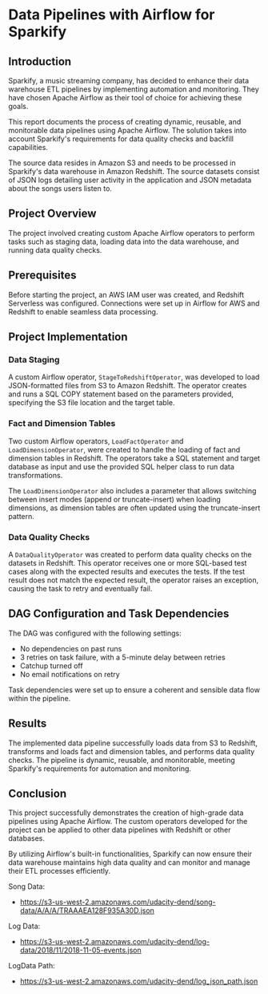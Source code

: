 # Data Pipelines with Airflow for Sparkify
## Introduction

Sparkify, a music streaming company, has decided to enhance their data warehouse ETL pipelines by implementing automation and monitoring. They have chosen Apache Airflow as their tool of choice for achieving these goals.

This report documents the process of creating dynamic, reusable, and monitorable data pipelines using Apache Airflow. The solution takes into account Sparkify's requirements for data quality checks and backfill capabilities.

The source data resides in Amazon S3 and needs to be processed in Sparkify's data warehouse in Amazon Redshift. The source datasets consist of JSON logs detailing user activity in the application and JSON metadata about the songs users listen to.

## Project Overview

The project involved creating custom Apache Airflow operators to perform tasks such as staging data, loading data into the data warehouse, and running data quality checks.

## Prerequisites

Before starting the project, an AWS IAM user was created, and Redshift Serverless was configured. Connections were set up in Airflow for AWS and Redshift to enable seamless data processing.


## Project Implementation
### Data Staging
A custom Airflow operator, `StageToRedshiftOperator`, was developed to load JSON-formatted files from S3 to Amazon Redshift. The operator creates and runs a SQL COPY statement based on the parameters provided, specifying the S3 file location and the target table.

### Fact and Dimension Tables
Two custom Airflow operators, `LoadFactOperator` and `LoadDimensionOperator`, were created to handle the loading of fact and dimension tables in Redshift. The operators take a SQL statement and target database as input and use the provided SQL helper class to run data transformations.

The `LoadDimensionOperator` also includes a parameter that allows switching between insert modes (append or truncate-insert) when loading dimensions, as dimension tables are often updated using the truncate-insert pattern.

### Data Quality Checks
A `DataQualityOperator` was created to perform data quality checks on the datasets in Redshift. This operator receives one or more SQL-based test cases along with the expected results and executes the tests. If the test result does not match the expected result, the operator raises an exception, causing the task to retry and eventually fail.

## DAG Configuration and Task Dependencies
The DAG was configured with the following settings:

- No dependencies on past runs
- 3 retries on task failure, with a 5-minute delay between retries
- Catchup turned off
- No email notifications on retry

Task dependencies were set up to ensure a coherent and sensible data flow within the pipeline.

## Results
The implemented data pipeline successfully loads data from S3 to Redshift, transforms and loads fact and dimension tables, and performs data quality checks. The pipeline is dynamic, reusable, and monitorable, meeting Sparkify's requirements for automation and monitoring.

## Conclusion
This project successfully demonstrates the creation of high-grade data pipelines using Apache Airflow. The custom operators developed for the project can be applied to other data pipelines with Redshift or other databases.

By utilizing Airflow's built-in functionalities, Sparkify can now ensure their data warehouse maintains high data quality and can monitor and manage their ETL processes efficiently.


Song Data:
- https://s3-us-west-2.amazonaws.com/udacity-dend/song-data/A/A/A/TRAAAEA128F935A30D.json

Log Data:
- https://s3-us-west-2.amazonaws.com/udacity-dend/log-data/2018/11/2018-11-05-events.json

LogData Path:
- https://s3-us-west-2.amazonaws.com/udacity-dend/log_json_path.json
